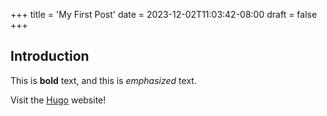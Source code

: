 +++
title = 'My First Post'
date = 2023-12-02T11:03:42-08:00
draft = false 
+++

## Introduction

This is **bold** text, and this is *emphasized* text.

Visit the [Hugo](https://gohugo.io) website!
